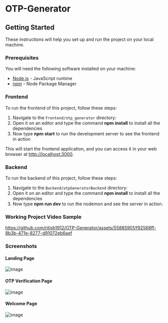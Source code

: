 # OTP-Generator

## Getting Started

These instructions will help you set up and run the project on your local machine.

### Prerequisites

You will need the following software installed on your machine:

- [Node.js](https://nodejs.org/) - JavaScript runtime
- [npm](https://www.npmjs.com/) - Node Package Manager

### Frontend

To run the frontend of this project, follow these steps:

1. Navigate to the `Frontend/otp_generator` directory:
2. Open it on an editor and type the command **npm install** to install all the dependencies
3. Now type **npm start** to run the development server to see the frontend in action


This will start the frontend application, and you can access it in your web browser at [http://localhost:3000](http://localhost:3000).

### Backend

To run the backend of this project, follow these steps:

1. Navigate to the `Backend/otpGeneratorBackend` directory:
2. Open it on an editor and type the command **npm install** to install all the dependencies
3. Now type **npm run dev** to run the nodemon and see the server in action.
   
### Working Project Video Sample 

https://github.com/ritish1912/OTP-Generator/assets/55885901/f92568ff-8b3b-471e-8277-d91072eb6aef

### Screenshots

#### Landing Page

![image](https://github.com/ritish1912/OTP-Generator/assets/55885901/d6ed7b80-70eb-45df-9c44-968c97cbba94)

#### OTP Verification Page

![image](https://github.com/ritish1912/OTP-Generator/assets/55885901/5a6cf35e-ee82-42a1-8cc7-17e7753eee9c)

#### Welcome Page

![image](https://github.com/ritish1912/OTP-Generator/assets/55885901/4ba80c48-842a-4945-a583-e0c712588383)






   


